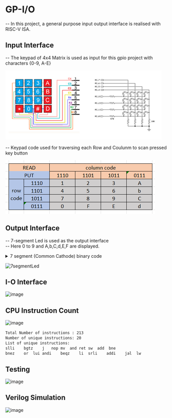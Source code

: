 # GP-I/O
-- In this project, a general purpose input output interface is realised with RISC-V ISA.
## Input Interface
-- The keypad of 4x4 Matrix is used as input for this gpio project with characters {0-9, A-E}

![image](https://github.com/AbrarShaikh/RISC-V-Design/blob/main/GPIO_Project/images/keybad.png)

-- Keypad code used for traversing each Row and Coulunm to scan pressed key button

![image](https://github.com/AbrarShaikh/RISC-V-Design/blob/main/GPIO_Project/images/keypadcode.png)

## Output Interface
-- 7-segment Led is used as the output interface\
-- Here 0 to 9 and A,b,C,d,E,F are displayed.

<details>
<summary>7 segment (Common Cathode) binary code</summary> 

| Data | Binary code | 
| --- | --- |
| 1 | 0110000 |
| 2 | 1101101 |
| 3 | 1111001 |
| 4 | 0110011 |
| 5 | 1011011 |
| 6 | 1011110 |
| 7 | 1110000 |
| 8 | 1111111 |
| 9 | 1110011 |
| 0 | 1111110 |
| A | 1110111 |
| b | 0011111 |
| C | 1001110 |
| d | 0111101 |
| E | 1001111 |
| F | 1000111 |
| - | 0000001 |
</details>

![7segmentLed](https://github.com/AbrarShaikh/RISC-V-Design/assets/34272376/363a366a-2613-469b-b1e0-812e617141e2)

## I-O Interface
![image](https://github.com/AbrarShaikh/RISC-V-Design/assets/34272376/772ea142-e755-4253-8b11-fb0c4377a142)

## CPU Instruction Count
![image](https://github.com/AbrarShaikh/RISC-V-Design/assets/34272376/be4f5485-7ff9-4670-803e-759f7b6031f2)

```
Total Number of instructions : 213
Number of unique instructions: 20
List of unique instructions:
slli	bgtz	j	nop	mv	and	ret	sw	add  bne	
bnez	or	lui	andi	beqz	li	srli	addi	jal  lw  
```
## Testing
![image](https://github.com/AbrarShaikh/RISC-V-Design/assets/34272376/e243249c-eb22-4f94-8bf3-5eb3173edf61)

## Verilog Simulation

![image](https://github.com/AbrarShaikh/RISC-V-Design/assets/34272376/5ae83526-1897-4d85-84e9-0abe431b1ba8)

